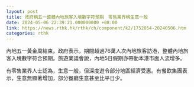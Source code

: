 ```yaml
---
layout: post
title: 政府稱五一整體內地旅客入境數字符預期　零售業界稱生意一般
date: 2024-05-06 22:39:21.000000000 +08:00
link: https://news.rthk.hk/rthk/ch/component/k2/1752054-20240506.htm
categories: rthk
---
```


內地五一黃金周結束。政府表示，期間超過76萬人次內地旅客訪港，整體內地旅客入境數字符合預期。旅遊業議會說，內地5日假期亦帶動本港市面人流增多。

有零售業界人士認為，生意一般，但深度遊令部分地區經濟受惠。有餐飲集團表示，生意無顯著增加，部分餐廳生意甚至比平日少。
